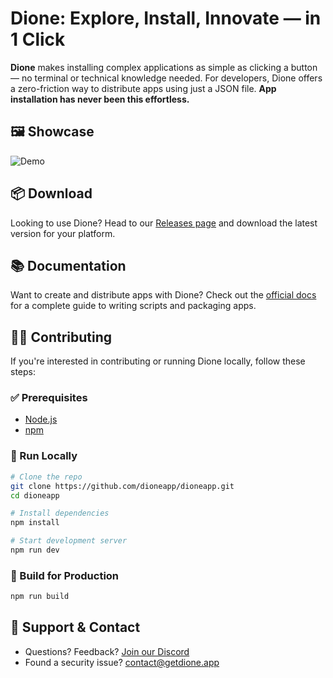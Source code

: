 # Dione: Explore, Install, Innovate — in 1 Click

**Dione** makes installing complex applications as simple as clicking a button — no terminal or technical knowledge needed.
For developers, Dione offers a zero-friction way to distribute apps using just a JSON file.
**App installation has never been this effortless.**

## 🖼️ Showcase

![Demo](https://i.imgur.com/gUaV5qT.png)


## 📦 Download

Looking to use Dione?
Head to our [Releases page](https://github.com/dioneapp/dioneapp/releases) and download the latest version for your platform.


## 📚 Documentation

Want to create and distribute apps with Dione?
Check out the [official docs](https://docs.getdione.app) for a complete guide to writing scripts and packaging apps.


## 👨‍💻 Contributing

If you're interested in contributing or running Dione locally, follow these steps:

### ✅ Prerequisites

* [Node.js](https://nodejs.org/en/download/)
* [npm](https://www.npmjs.com/get-npm)

### 🧪 Run Locally

```bash
# Clone the repo
git clone https://github.com/dioneapp/dioneapp.git
cd dioneapp

# Install dependencies
npm install

# Start development server
npm run dev
```

### 🔨 Build for Production

```bash
npm run build
```


## 💬 Support & Contact

* Questions? Feedback? [Join our Discord](https://getdione.app/discord)
* Found a security issue? [contact@getdione.app](mailto:contact@getdione.app)
